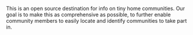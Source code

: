 This is an open source destination for info on tiny home communities. Our goal is to make this as comprehensive as possible, to further enable community members to easily locate and identify communities to take part in.
